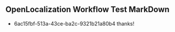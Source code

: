 ## OpenLocalization Workflow Test MarkDown
* 6ac15fbf-513a-43ce-ba2c-9321b21a80b4 thanks!

<!--HONumber=Sep16_HO1-->


